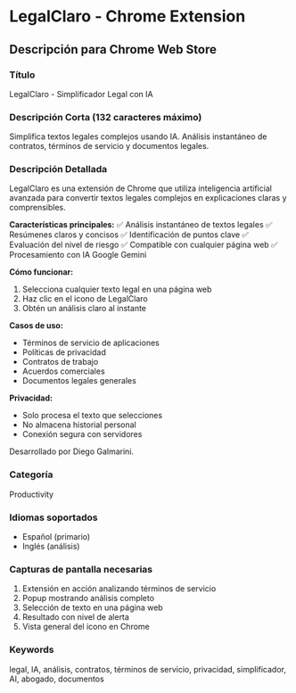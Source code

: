 # LegalClaro - Chrome Extension

## Descripción para Chrome Web Store

### Título
LegalClaro - Simplificador Legal con IA

### Descripción Corta (132 caracteres máximo)
Simplifica textos legales complejos usando IA. Análisis instantáneo de contratos, términos de servicio y documentos legales.

### Descripción Detallada
LegalClaro es una extensión de Chrome que utiliza inteligencia artificial avanzada para convertir textos legales complejos en explicaciones claras y comprensibles.

**Características principales:**
✅ Análisis instantáneo de textos legales
✅ Resúmenes claros y concisos
✅ Identificación de puntos clave
✅ Evaluación del nivel de riesgo
✅ Compatible con cualquier página web
✅ Procesamiento con IA Google Gemini

**Cómo funcionar:**
1. Selecciona cualquier texto legal en una página web
2. Haz clic en el icono de LegalClaro
3. Obtén un análisis claro al instante

**Casos de uso:**
- Términos de servicio de aplicaciones
- Políticas de privacidad
- Contratos de trabajo
- Acuerdos comerciales
- Documentos legales generales

**Privacidad:**
- Solo procesa el texto que selecciones
- No almacena historial personal
- Conexión segura con servidores

Desarrollado por Diego Galmarini.

### Categoría
Productivity

### Idiomas soportados
- Español (primario)
- Inglés (análisis)

### Capturas de pantalla necesarias
1. Extensión en acción analizando términos de servicio
2. Popup mostrando análisis completo
3. Selección de texto en una página web
4. Resultado con nivel de alerta
5. Vista general del icono en Chrome

### Keywords
legal, IA, análisis, contratos, términos de servicio, privacidad, simplificador, AI, abogado, documentos